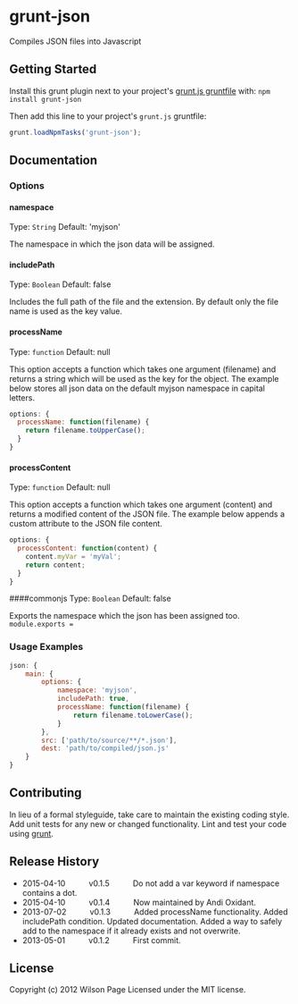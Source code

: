 # grunt-json

Compiles JSON files into Javascript

## Getting Started
Install this grunt plugin next to your project's [grunt.js gruntfile][getting_started] with: `npm install grunt-json`

Then add this line to your project's `grunt.js` gruntfile:

```javascript
grunt.loadNpmTasks('grunt-json');
```

[grunt]: http://gruntjs.com/
[getting_started]: https://github.com/gruntjs/grunt/blob/master/docs/getting_started.md

## Documentation

### Options

#### namespace
Type: `String`
Default: 'myjson'

The namespace in which the json data will be assigned.

#### includePath
Type: `Boolean`
Default: false

Includes the full path of the file and the extension. By default only the file name is used as the key value.

#### processName
Type: `function`
Default: null

This option accepts a function which takes one argument (filename) and returns a string which will be used as the key for the object.  The example below stores all json data on the default myjson namespace in capital letters.

```js
options: {
  processName: function(filename) {
    return filename.toUpperCase();
  }
}
```

#### processContent
Type: `function`
Default: null

This option accepts a function which takes one argument (content) and returns a modified content of the JSON file. The example below appends a custom attribute to the JSON file content.

```js
options: {
  processContent: function(content) {
    content.myVar = 'myVal';
    return content;
  }
}
```

####commonjs
Type: `Boolean`
Default: false

Exports the namespace which the json has been assigned too. ```module.exports =```

### Usage Examples

```js
json: {
    main: {
        options: {
            namespace: 'myjson',
            includePath: true,
            processName: function(filename) {
                return filename.toLowerCase();
            }
        },
        src: ['path/to/source/**/*.json'],
        dest: 'path/to/compiled/json.js'
    }
}
```

## Contributing
In lieu of a formal styleguide, take care to maintain the existing coding style. Add unit tests for any new or changed functionality. Lint and test your code using [grunt][grunt].

## Release History

 * 2015-04-10   v0.1.5   Do not add a var keyword if namespace contains a dot.
 * 2015-04-10   v0.1.4   Now maintained by Andi Oxidant.
 * 2013-07-02   v0.1.3   Added processName functionality. Added includePath condition. Updated documentation. Added a way to safely add to the namespace if it already exists and not overwrite.
 * 2013-05-01   v0.1.2   First commit.

## License
Copyright (c) 2012 Wilson Page
Licensed under the MIT license.
